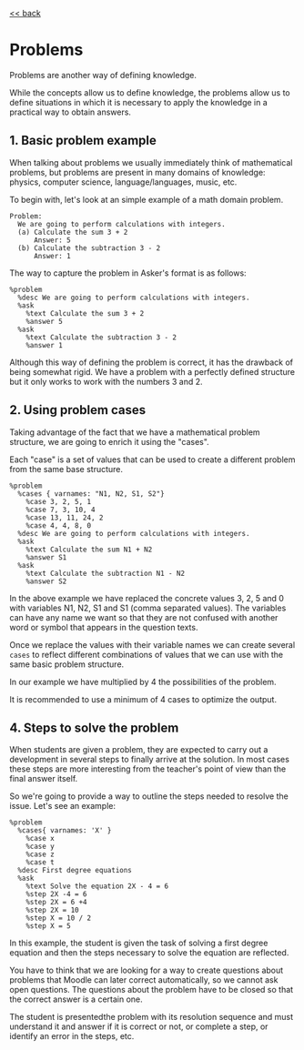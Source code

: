 [<< back](README.md)

# Problems

Problems are another way of defining knowledge.

While the concepts allow us to define knowledge, the problems allow us to define situations in which it is necessary to apply the knowledge in a practical way to obtain answers.

## 1. Basic problem example

When talking about problems we usually immediately think of mathematical problems, but problems are present in many domains of knowledge: physics, computer science, language/languages, music, etc.

To begin with, let's look at an simple example of a math domain problem.

```
Problem:
  We are going to perform calculations with integers.
  (a) Calculate the sum 3 + 2
      Answer: 5
  (b) Calculate the subtraction 3 - 2
      Answer: 1
```

The way to capture the problem in Asker's format is as follows:

```
%problem
  %desc We are going to perform calculations with integers.
  %ask
    %text Calculate the sum 3 + 2
    %answer 5
  %ask
    %text Calculate the subtraction 3 - 2
    %answer 1
```

Although this way of defining the problem is correct, it has the drawback of being somewhat rigid. We have a problem with a perfectly defined structure but it only works to work with the numbers 3 and 2.

## 2. Using problem cases

Taking advantage of the fact that we have a mathematical problem structure, we are going to enrich it using the "cases".

Each "case" is a set of values that can be used to create a different problem from the same base structure.

```
%problem
  %cases { varnames: "N1, N2, S1, S2"}
    %case 3, 2, 5, 1
    %case 7, 3, 10, 4
    %case 13, 11, 24, 2
    %case 4, 4, 8, 0
  %desc We are going to perform calculations with integers.
  %ask
    %text Calculate the sum N1 + N2
    %answer S1
  %ask
    %text Calculate the subtraction N1 - N2
    %answer S2
```

In the above example we have replaced the concrete values 3, 2, 5 and 0 with variables N1, N2, S1 and S1 (comma separated values). The variables can have any name we want so that they are not confused with another word or symbol that appears in the question texts.

Once we replace the values with their variable names we can create several `cases` to reflect different combinations of values that we can use with the same basic problem structure.

In our example we have multiplied by 4 the possibilities of the problem.

It is recommended to use a minimum of 4 cases to optimize the output.

## 4. Steps to solve the problem

When students are given a problem, they are expected to carry out a development in several steps to finally arrive at the solution. In most cases these steps are more interesting from the teacher's point of view than the final answer itself.

So we're going to provide a way to outline the steps needed to resolve the issue. Let's see an example:

```
%problem
  %cases{ varnames: 'X' }
    %case x
    %case y
    %case z
    %case t
  %desc First degree equations
  %ask
    %text Solve the equation 2X - 4 = 6
    %step 2X -4 = 6
    %step 2X = 6 +4
    %step 2X = 10
    %step X = 10 / 2
    %step X = 5
```

In this example, the student is given the task of solving a first degree equation and then the steps necessary to solve the equation are reflected.

You have to think that we are looking for a way to create questions about problems that Moodle can later correct automatically, so we cannot ask open questions. The questions about the problem have to be closed so that the correct answer is a certain one.

The student is presentedthe problem with its resolution sequence and must understand it and answer if it is correct or not, or complete a step, or identify an error in the steps, etc.

